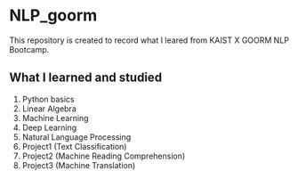 # NLP_goorm
This repository is created to record what I leared from KAIST X GOORM NLP Bootcamp.

## What I learned and studied
1. Python basics
2. Linear Algebra
3. Machine Learning
4. Deep Learning
5. Natural Language Processing
6. Project1 (Text Classification)
7. Project2 (Machine Reading Comprehension)
8. Project3 (Machine Translation)

